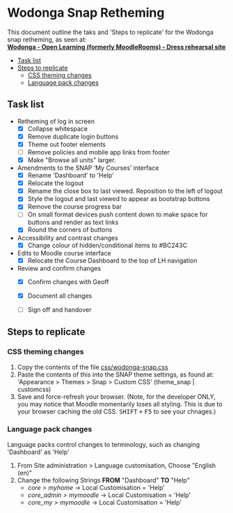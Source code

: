 # Wodonga Snap Retheming

This document outline the taks and 'Steps to replicate' for the Wodonga snap retheming, as seen at: <br>
 **[Wodonga - Open Learning (formerly MoodleRooms) - Dress rehearsal site](https://wodonga-tafevc.mrooms.net/)**

<!-- MarkdownTOC -->

- [Task list](#task-list)
- [Steps to replicate](#steps-to-replicate)
    - [CSS theming changes](#css-theming-changes)
    - [Language pack changes](#language-pack-changes)

<!-- /MarkdownTOC -->


<a id="task-list"></a>
## Task list ##

- Retheming of log in screen
    + [x] Collapse whitespace
    + [x] Remove duplicate login buttons
    + [x] Theme out footer elements
    + [ ] Remove policies and mobile app links from footer
    + [x] Make "Browse all units" larger.
- Amendments to the SNAP ‘My Courses’ interface
    + [x] Rename 'Dashboard' to 'Help'
    + [x] Relocate the logout
    + [x] Rename the close box to last viewed.  Reposition to the left  of logout
    + [x] Style the logout and last viewed to appear as bootstrap buttons
    + [x] Remove the course progress bar
    + [ ] On small format devices push content down to make space for buttons and render as text links
    + [x] Round the corners of buttons
- Accessibility and contrast changes
    + [x] Change colour of hidden/conditional items to #BC243C
- Edits to Moodle course interface
    + [x] Relocate the Course Dashboard to the top of LH navigation
- Review and confirm changes
    + [x] Confirm changes with Geoff
    + [x] Document all changes
    + [ ] Sign off and handover


<a id="steps-to-replicate"></a>
## Steps to replicate ##

<a id="css-theming-changes"></a>
### CSS theming changes ###

1. Copy the contents of the file [css/wodonga-snap.css](css/wodonga-snap.css)
2. Paste the contents of this into the SNAP theme settings, as found at: 'Appearance > Themes > Snap > Custom CSS' (theme_snap | customcss)
3. Save and force-refresh your browser. (Note, for the developer ONLY, you may notice that Moodle momentarily loses all styling. This is due to your browser caching the old CSS.  <kbd>SHIFT</kbd> <kbd>+</kbd> <kbd>F5</kbd> to see your chnages.)



<a id="language-pack-changes"></a>
### Language pack changes ###

Language packs control changes to terminology, such as changing 'Dashboard' as 'Help'

1. From Site administration > Language customisation, Choose "English (en)"
2. Change the following Strings **FROM** "Dashboard" **TO** "Help"
    - *core > myhome* -> Local Customisation = 'Help'
    - *core_admin > mymoodle* -> Local Customisation = 'Help'
    - *core_my > mymoodle*  -> Local Customisation = 'Help'


